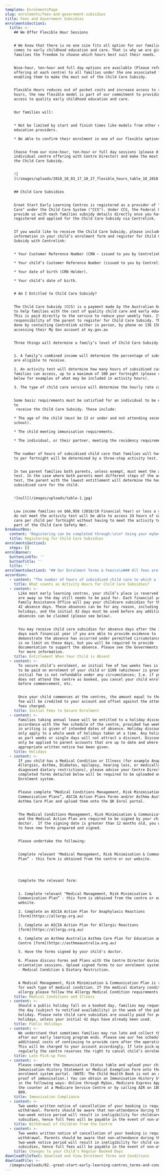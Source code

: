 ```yaml
---
template: EnrolmentsPage
slug: enrolments/fees-and-government-subsidies
title: Fees and Government Subsidies
enrolmentsSection1:
  title: >-
    ## We Offer Flexible Hour Sessions


    # We know that there is no one size fits all option for our families when it
    comes to early childhood education and care. That is why we are giving
    families the freedom to choose which hours best suit their needs.


    Nine-hour, ten-hour and full day options are available (Please refer to
    offering at each centre) to all families under the one associated flat fee,
    enabling them to make the most out of the Child Care Subsidy.


    Flexible Hours reduces out of pocket costs and increase access to subsidised
    hours, the new flexible model is part of our commitment to providing greater
    access to quality early childhood education and care.


    Our families will:


    * Not be limited by start and finish times like models from other early
    education providers.

    * Be able to confirm their enrolment in one of our flexible options.


    Choose from our nine-hour, ten-hour or full day sessions (please discuss
    individual centre offering with Centre Director) and make the most out of
    the Child Care Subsidy.


    ![
    ](/images/uploads/2018_10_03_17_10_27_flexible_hours_table_10_2018.docx_compatibility_mode_word.jpg)


    ## Child Care Subsidies


    Great Start Early Learning Centres is registered as a provider of "Approved
    Care" under the Child Care System ("CCS"). Under CCS, the Federal Government
    provide us with each families subsidy details directly once you have
    registered and applied for the Child Care Subsidy via Centrelink.


    If you would like to receive the Child Care Subsidy, please include this
    information in your child’s enrolment form and register for Child Care
    Subsidy with Centrelink:


    * Your Customer Reference Number (CRN – issued to you by Centrelink).

    * Your child’s Customer Reference Number (issued to you by Centrelink)

    * Your date of birth (CRN Holder).

    * Your child’s date of birth.


    # Am I Entitled to Child Care Subsidy?


    The Child Care Subsidy (CCS) is a payment made by the Australian Government
    to help families with the cost of quality child care and early education.
    This is paid directly to the service to reduce your weekly fees. It is the
    responsibility of the parent to register for Child Care Subsidy. This can be
    done by contacting Centrelink either in person, by phone on 136 150 or by
    accessing their My Gov account at my.gov.au


    Three things will determine a family’s level of Child Care Subsidy:


    1. A family’s combined income will determine the percentage of subsidy they
    are eligible to receive.

    2. An activity test will determine how many hours of subsidised care
    families can access, up to a maximum of 100 per fortnight (please refer
    below for examples of what may be included in activity hours).

    3. The type of child care service will determine the hourly rate cap.


    Some basic requirements must be satisfied for an individual to be eligible
    to
     receive the Child Care Subsidy. These include:

    * The age of the child (must be 13 or under and not attending secondary
    school).

    * The child meeting immunisation requirements.

    * The individual, or their partner, meeting the residency requirements.


    The number of hours of subsidised child care that families will have access
    to per fortnight will be determined by a three-step activity test.


    In two parent families both parents, unless exempt, must meet the activity
    test. In the case where both parents meet different steps of the activity
    test, the parent with the lowest entitlement will determine the hours of
    subsidised care for the child.


    ![null](/images/uploads/table-1.jpg)


    Low income families on $66,958 (2018/19 Financial Year) or less a year who
    do not meet the activity test will be able to access 24 hours of subsided
    care per child per fortnight without having to meet the activity test, as
    part of the Child Care Safety Net.
breakoutBox:
  content: "Registering can be completed through:\n\n* Using your myGov account at [my.gov.au](https://my.gov.au)\n* \LInternet:\_[www.humanservices.gov.au](https://humanservices.gov.au)\n* Telephone (Centrelink): 13 61 50\n* In person: [at Medicare offices or Centrelink offices](https://findus.humanservices.gov.au/)\n\n**You will also be required to authorise your child’s initial attendance pattern using the myGov or telephoning the government agency.**"
  title: Registering for Child Care Subsidies
enrolmentsSection2:
  steps: []
enrolBanner:
  buttonLinkTo: ''
  buttonTitle: ''
  title: ''
enrolmentsSection3: "## Our Enrolment Terms & Fees\n\n### All fees are to be paid in accordance with the Terms and Conditions of Enrolment, Fee Schedule and our Fee Policy.\n\nThe following information is general information regarding payment of centre fees.\n\n* Your child’s attendance is booked and charged on a daily basis (not a part day basis).\n* An\_initial booking fee is due when your position is confirmed to secure your child’s enrolment. The initial fee is non-refundable if your child does not attend as booked.\n* Two weeks advance payment (current week plus 2 weeks) of full fees is required before your child starts and must be maintained during your child’s attendance.\n* Fees will apply for booked days that your child does not attend due to illness, holidays or public holidays.\n* We provide Statements weekly via email and these can also be requested at any time from your Centre Director at the administration office.\n* Late Pick-up Fees: We understand that sometimes families may run late and collect their child after our early learning program ends. Please see our fee schedule for additional costs of continuing to provide care after the operating hours. This will be charged to your account accordingly. If late pick-up occurs regularly the centre reserves the right to cancel child’s enrolment.\n* If your account falls in arrears, your Centre Director will work with you to plan your payments to bring your account back to two weeks in advance. Failure to comply with the terms and conditions of enrolment may result in child’s enrolment being terminated.\n* If your account is referred to our debt collectors, recovery costs of 25% of the outstanding account balance will be added to your account.\n* If an account goes into credit due to the application or backdating of CCB or CCS entitlement, that credit will remain on the customer’s account to be set against subsequent fee statements. If an account is in credit when a child leaves the Centre, after all fees owing have been paid, then the source of the balance will be reviewed to determine whether the money should be returned to the parent or refunded to the Federal Government as an overpayment of Child Care Subsidy.\n\nOur method of payment is via direct debit either from your nominated bank account or credit card. Once your completed direct debit form has been received at the centre your fees will be debited and automatically applied to your childcare account.\n\nDishonour fees are charged to you by the financial institutions. The charge is set by the financial institution or agency and is subject to change at any time. For further information consult the financial institution website.\n\nIf cash or cheque payments are made, they should be handed to the Centre Director and a cash receipt will be issued. No responsibility will be accepted by the centre for cash payments for which parents have not obtained a receipt. Cheque payments should be made payable to Great Start Early Learning Centres Pty Ltd. The Centre Director or Educator will assist you with EFTPOS payments. The details for BPay are listed on your weekly account statement."
accordion:
  - content: "The number of hours of subsidised child care to which a family will be entitled will depend on how much time parents spend undertaking recognised activities, for example work, training, volunteering or study.\n\nThe Child Care Subsidy activity test takes into account both parents’ (if applicable) activities, however, the maximum hours a family will receive will be based on the person with the lowest level of activity. A broad range of activities will meet the activity test requirements.\r\n\nFor people with irregular work hours, such as casual employment, an estimate can be used based on the highest number of hours they expect to work in any one fortnight over a three-month period.\r\n\nUnder the new system, you will only be able to access the Child Care Subsidy if you are doing suitable activity and the amount of activity will then determine how many hours of Childcare Subsidy you are eligible for.\r\n\nActivity counts as:\r\n\n* Paid work (including unpaid lunch breaks)\r\n* Commute time from childcare centre to work (excludes time travelling form home to childcare centre and vice versa)\r\n* Authorised leave (eg maternity leave, long service leave, annual leave etc)\r\n* Unpaid leave of up to 6 months\r\n* Unpaid work in a family business\r\n* Setting up a new business\r\n* Study\r\n* Training and study (includes semester breaks)\r\n* Work experience/internships (whether paid or not)\r\n* Volunteering\r\n* Looking for work (eg internet research, contacting employers, preparing resumes/letters of application, preparing for and attending job interviews, travel time for interviews)\r\n\nPlease consult Centrelink for advice regarding your personal circumstances and subsidy entitlements."
    title: What counts as Activity Hours for Child Care Subsidies?
  - content: >-
      Like most early learning centres, your child’s place is reserved when they
      are away so the day still needs to be paid for. Each financial year, the
      Family Assistance Office will pay your childcare subsidies for the first
      42 absence days. These absences can be for any reason, including public
      holidays, and the initial 42 days must be used before any additional
      absences can be claimed (please see below).


      You may receive child care subsidies for absence days after the initial 42
      days each financial year if you are able to provide evidence to
      demonstrate the absence has occurred under permitted circumstances. There
      is no limit on these days, but you will be required to provide
      documentation to support the absence. Please see the Governments website
      for more information.
    title: Entitlement When Your Child is Absent
  - content: >-
      To secure child’s enrolment, an initial fee of two weeks fees is required
      to be paid on enrolment of your child or $100 (whichever is greater). The
      initial fee is not refundable under any circumstances; I.e. if you child
      does not attend the centre as booked, you cancel your child enrolment
      before commencement, etc. 


      Once your child commences at the centres, the amount equal to the initial
      fee will be credited to your account and offset against the attendance
      fees charged.
    title: Initial Fees to Secure Enrolment
  - content: >-
      Families taking annual leave will be entitled to a holiday discount in
      accordance with the fee schedule of the centre, provided two weeks notice
      in writing is given of intended dates of absence. Holiday discounts will
      only apply to a whole week of holidays taken at a time. Any holidays taken
      as part weeks or single days will not attract a discount. Discounts will
      only be applied to parent accounts that are up to date and where
      appropriate written notice has been given.
    title: Holidays
  - content: >-
      If you child has a Medical Condition or Illness (for example Anaphylaxis,
      Allergies, Asthma, Diabetes, epilepsy, hearing loss, or medically
      diagnosed dietary restrictions), please advise your Centre Director. The
      completed forms detailed below will be required to be uploaded onto the
      Enrolment system.


      Please complete “Medical Conditions Management, Risk Minimisation &
      Communication Plans”, ASCIA Action Plans Forms and/or Asthma Australia
      Asthma Care Plan and upload them onto the QK Enrol portal. 


      The Medical Conditions Management, Risk Minimisation & Communication Plans
      and the Medical Action Plan are required to be signed by your child’s
      doctor.  If the signing date is greater than 12 months old, you will need
      to have new forms prepared and signed.


      Please undertake the following:


      Complete relevant "Medical Management, Risk Minimisation & Communication
      Plan” - this form is obtained from the centre or our website.




      Complete the relevant form:


      1. Complete relevant "Medical Management, Risk Minimisation &
      Communication Plan” - this form is obtained from the centre or our
      website.

      2. Complete an ASCIA Action Plan for Anaphylaxis Reactions
      [form](https://allergy.org.au)

      3. Complete an ASCIA Action Plan for Allergic Reactions
      [form](https://allergy.org.au)

      4. Complete an Asthma Australia Asthma Care Plan for Education and Care
      Centre [form](https://asthmaaustralia.org.au)

      5. Have the forms signed by your child's doctor.

      6. Please discuss Forms and Plans with the Centre Director during
      orientation sessions. Upload signed forms to our enrolment system section
      - Medical Condition & Dietary Restriction. 


      A Medical Management, Risk Minimisation & Communication Plan is required
      for each type of medical condition. If the medical dietary condition is an
      allergy please follow the Allergy Medical Condition requirements.
    title: Medical Conditions and Illness
  - content: >-
      Should a public holiday fall on a booked day, families may request to swap
      the day (subject to notified availability) in the week of the public
      holiday. Please note child care subsidies are usually paid for public
      holidays, unless your initial 42 days have already been used.
    title: Public Holidays
  - content: >-
      We understand that sometimes families may run late and collect their child
      after our early learning program ends. Please see our fee schedule for
      additional costs of continuing to provide care after the operating hours.
      This will be charged to your account accordingly. If late pick-up occurs
      regularly the centre reserves the right to cancel child’s enrolment.
    title: Late Pick-up Fees
  - content: >-
      Please complete the Immunisation Status table and upload your child’s
      Immunisation History Statement or Medical Exemption Form onto the
      enrolment system portal. (NOTE: The Child Health Book is not an accepted
      proof of immunisation.) You can obtain an Immunisation History Statement
      in the following ways: Online through MyGov, Medicare Express App, over
      the counter at a Medicare Service Centre or by calling AIR on 1800 653
      809.
    title: Immunisation Compliance
  - content: >-
      Two weeks written notice of cancellation of your booking is required for
      withdrawal. Parents should be aware that non-attendance during the
      two-week notice period will result in ineligibility for childcare
      subsidies, hence full fees will be payable in the event of non-attendance.
    title: Withdrawal of Children from the Centre
  - content: >-
      Two weeks written notice of cancellation of your booking is required for
      withdrawal. Parents should be aware that non-attendance during the
      two-week notice period will result in ineligibility for child care
      subsidies, hence full fees will be payable in the event of non-attendance.
    title: Changes to your Child’s Regular Booked Days
downloadFileText: Download and View Enrolment Terms and Conditions
downloadFile: >-
  /images/uploads/02.-great-start-early-learning-centres_terms-and-conditions_06.18_pdf.pdf
---
```


